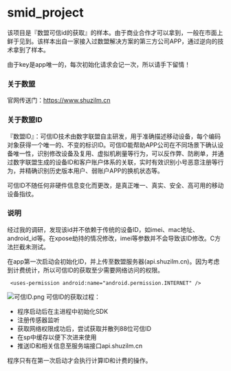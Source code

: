 # smid_project
该项目是『数盟可信id的获取』的样本。由于商业合作才可以拿到，一般在市面上鲜于见到。该样本出自一家接入过数盟解决方案的第三方公司APP，通过逆向的技术拿到了样本。

由于key是app唯一的，每次初始化请求会记一次，所以请手下留情！

### 关于数盟
官网传送门：https://www.shuzilm.cn

### 关于数盟ID
『数盟ID』：可信ID技术由数字联盟自主研发，用于准确描述移动设备，每个编码对象获得一个唯一的、不变的标识ID。可信ID能帮助APP公司在不同场景下确认设备唯一性，识别修改设备及复用、虚拟机刷量等行为，可以反作弊、防刷单，并通过数字联盟生成的设备ID和客户账户体系的关联，实时有效识别小号恶意注册等行为，并精确识别历史版本用户、弱账户APP的换机状态等。

可信ID不随任何非硬件信息变化而更改，是真正唯一、真实、安全、高可用的移动设备指纹。
### 说明
经过我的调研，发现该id并不依赖于传统的设备ID，如imei、mac地址、android_id等。在xpose劫持的情况修改，imei等参数并不会导致该ID修改。C方法拦截未测试。

在app第一次启动会初始化ID，并上传至数盟服务器(api.shuzilm.cn)。因为考虑到计费统计，所以可信ID的获取至少需要网络访问的权限。


``` <uses-permission android:name="android.permission.INTERNET" />```


![可信ID.png](https://upload-images.jianshu.io/upload_images/1689923-e86bf26ced51d74f.png?imageMogr2/auto-orient/strip%7CimageView2/2/w/1240)
可信ID的获取过程：
- 程序启动后在主进程中初始化SDK
- 注册传感器监听
- 获取网络权限成功后，尝试获取并散列88位可信ID
- 在sp中缓存以便下次进来使用
- 推送ID和相关信息至服务端接口api.shuzilm.cn

程序只有在第一次启动才会执行计算ID和计费的操作。

